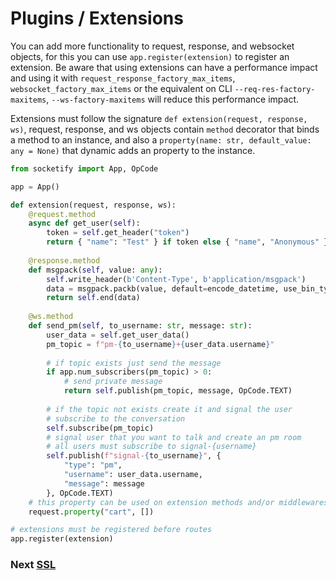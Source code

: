 

# Plugins / Extensions

You can add more functionality to request, response, and websocket objects, for this you can use `app.register(extension)` to register an extension.
Be aware that using extensions can have a performance impact and using it with `request_response_factory_max_items`, `websocket_factory_max_items`
or the equivalent on CLI `--req-res-factory-maxitems`, `--ws-factory-maxitems` will reduce this performance impact.

Extensions must follow the signature `def extension(request, response, ws)`, request, response, and ws objects contain `method` decorator that binds a method to an instance,
and also a `property(name: str, default_value: any = None)` that dynamic adds an property to the instance.

```python
from socketify import App, OpCode

app = App()

def extension(request, response, ws):
    @request.method
    async def get_user(self):
        token = self.get_header("token")
        return { "name": "Test" } if token else { "name", "Anonymous" }
    
    @response.method
    def msgpack(self, value: any):
        self.write_header(b'Content-Type', b'application/msgpack')
        data = msgpack.packb(value, default=encode_datetime, use_bin_type=True)
        return self.end(data)
    
    @ws.method
    def send_pm(self, to_username: str, message: str):
        user_data = self.get_user_data()
        pm_topic = f"pm-{to_username}+{user_data.username}"
        
        # if topic exists just send the message
        if app.num_subscribers(pm_topic) > 0:
            # send private message
            return self.publish(pm_topic, message, OpCode.TEXT)
        
        # if the topic not exists create it and signal the user
        # subscribe to the conversation
        self.subscribe(pm_topic)
        # signal user that you want to talk and create an pm room
        # all users must subscribe to signal-{username}
        self.publish(f"signal-{to_username}", { 
            "type": "pm", 
            "username": user_data.username, 
            "message": message 
        }, OpCode.TEXT)
    # this property can be used on extension methods and/or middlewares
    request.property("cart", [])

# extensions must be registered before routes
app.register(extension)
```

### Next [SSL](ssl.md)

